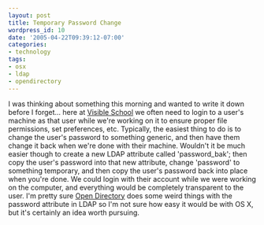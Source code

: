 ```yaml
---
layout: post
title: Temporary Password Change
wordpress_id: 10
date: '2005-04-22T09:39:12-07:00'
categories:
- technology
tags:
- osx
- ldap
- opendirectory
---
```

I was thinking about something this morning and wanted to write it down before I
forget... here at [Visible School][] we often need to login to a user's machine
as that user while we're working on it to ensure proper file permissions, set
preferences, etc.  Typically, the easiest thing to do is to change the user's
password to something generic, and then have them change it back when we're done
with their machine.  Wouldn't it be much easier though to create a new LDAP
attribute called 'password_bak'; then copy the user's password into
that new attribute, change 'password' to something temporary, and then copy the
user's password back into place when you're done.  We could login with their
account while we were working on the computer, and everything would be
completely transparent to the user.  I'm pretty sure [Open Directory][] does
some weird things with the password attribute in LDAP so I'm not sure how easy
it would be with OS X, but it's certainly an idea worth pursuing.

[visible school]: http://www.visibleschool.com
[open directory]: http://www.apple.com/server/macosx/open_directory.html
